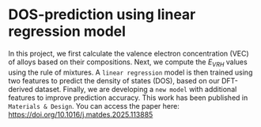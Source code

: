 # DOS-prediction using linear regression model
In this project, we first calculate the valence electron concentration (VEC) of alloys based on their compositions. Next, we compute the $E_{VRH}$ values using the rule of mixtures. A `linear regression` model is then trained using two features to predict the density of states (DOS), based on our DFT-derived dataset. Finally, we are developing a `new model` with additional features to improve prediction accuracy.
This work has been published in `Materials & Design`. You can access the paper here:
https://doi.org/10.1016/j.matdes.2025.113885
